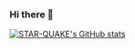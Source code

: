 ### Hi there 👋

<!--
**starquakee/starquakee** is a ✨ _special_ ✨ repository because its `README.md` (this file) appears on your GitHub profile.

Here are some ideas to get you started:

- 🔭 I’m currently working on ...
- 🌱 I’m currently learning ...
- 👯 I’m looking to collaborate on ...
- 🤔 I’m looking for help with ...
- 💬 Ask me about ...
- 📫 How to reach me: ...
- 😄 Pronouns: ...
- ⚡ Fun fact: ...
-->
[![STAR-QUAKE's GitHub stats](https://github-readme-stats.vercel.app/api?username=starquakee&count_private=true)](https://github.com/starquakee/github-readme-stats)
